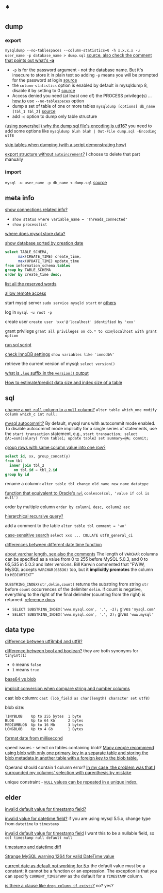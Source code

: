# *

## dump

### export

`mysqldump --no-tablespaces --column-statistics=0 -h x.x.x.x -u user_name -p database_name > dump.sql` [source, also check the comment that points out what's **-p**](https://stackoverflow.com/a/48810450/11844003)

- `-p` is for the password argument - not the database name. But it's insecure to store it in plain text so adding `-p` means you will be prompted for the password at login [source](https://stackoverflow.com/questions/2989724/how-to-mysqldump-remote-db-from-local-machine#comment91984954_48810450)
- the `column-statistics` option is enabled by default in mysqldump 8, disable it by setting to 0 [source](https://stackoverflow.com/questions/52423595/mysqldump-couldnt-execute-unknown-table-column-statistics-in-information-sc)
- Access denied you need (at least one of) the PROCESS privilege(s) ... [how to](https://dba.stackexchange.com/questions/271981/access-denied-you-need-at-least-one-of-the-process-privileges-for-this-ope) use `--no-tablespaces` option
- dump a set of table of one or more tables `mysqldump [options] db_name [tbl_1 tbl_2]` [source](https://stackoverflow.com/questions/18741287/mysqldump-exports-only-one-table)
- add `-d` option to dump only table structure

[(using powershell) why the dump sql file's encoding is utf16?](https://stackoverflow.com/questions/48465271/mysqldump-and-powershell-produces-utf-16) you need to add some options like `mysqldump blah blah | Out-File dump.sql -Encoding utf8`

[skip tables when dumping (with a script demonstrating how)](https://stackoverflow.com/a/425172/11844003)

[export structure without `autoincrement`?](https://stackoverflow.com/questions/15656463/mysqldump-export-structure-only-without-autoincrement) I choose to delete that part manually

### import

`mysql -u user_name -p db_name < dump.sql` [source](https://stackoverflow.com/questions/17666249/how-do-i-import-an-sql-file-using-the-command-line-in-mysql)

## meta info

[show connections related info?](https://stackoverflow.com/questions/7432241/mysql-show-status-active-or-total-connections)

- `show status where variable_name = 'Threads_connected'`
- `show processlist`

[where does mysql store data?](https://stackoverflow.com/questions/26402884/where-does-mysql-store-data)

[show database sorted by creation date](https://stackoverflow.com/questions/34236157/mysql-show-database-sorted-by-creation-date)

  ```sql
  select TABLE_SCHEMA,
        max(CREATE_TIME) create_time,
        max(UPDATE_TIME) update_time
  from information_schema.tables
  group by TABLE_SCHEMA
  order by create_time desc;
  ```

[list all the reserved words](https://stackoverflow.com/questions/14624292/is-there-a-way-to-list-all-the-reserved-words-in-mysql-using-the-mysql-command-l)

[allow remote access](https://stackoverflow.com/questions/50570592/mysql-8-remote-access)

start mysql server `sudo service mysqld start` or [others](https://askubuntu.com/questions/82374/how-do-i-start-stop-mysql-server)

log in `mysql -u root -p`

create user `create user 'xxx'@'localhost' identified by 'xxx'`

grant privilege `grant all privileges on db.* to xxx@localhost with grant option`

[run sql script](https://stackoverflow.com/questions/8940230/how-to-run-sql-script-in-mysql)

[check InnoDB settings](https://stackoverflow.com/a/17977105/11844003) `show variables like 'innodb%'`

retrieve the current version of mysql: `select version()`

[what is `.log` suffix in the `version()` output](https://stackoverflow.com/questions/40331746/what-does-log-stand-for-in-mysql-version)

[How to estimate/predict data size and index size of a table](https://dba.stackexchange.com/questions/46069/how-to-estimate-predict-data-size-and-index-size-of-a-table-in-mysql)

## sql

[change a `not null` column to a `null` column?](https://stackoverflow.com/questions/2607775/how-can-a-not-null-constraint-be-dropped) `alter table which_one modify column which_c int null;`

[mysql autocommit?](https://stackoverflow.com/a/11376698/11844003) By default, mysql runs with autocommit mode enabled. To disable autocommit mode implicitly for a single series of statements, use the `start transaction` statement, e.g., `start transaction; select @A:=sum(salary) from table1; update table2 set summary=@A; commit;`

[group rows with same column value into one row?](https://stackoverflow.com/questions/3664393/how-to-group-mysql-rows-with-same-column-value-into-one-row)

  ```sql
  select id, xx, group_concat(y)
  from tbl
    inner join tbl_2
      on tbl.id = tbl_2.id
  group by id
  ```

rename a column: `alter table tbl change old_name new_name datatype`

[function that equivalent to Oracle's `nvl`](https://stackoverflow.com/questions/7239498/is-there-a-function-equivalent-to-the-oracles-nvl-in-mysql) `coalesce(col, 'value if col is null')`

order by multiple column `order by column1 desc, column2 asc`

[hierarchical recursive query?](https://stackoverflow.com/a/33737203/11844003)

add a comment to the table `alter table tbl comment = 'wo'`

[case-sensitive search](https://stackoverflow.com/questions/2876789/how-can-i-search-case-insensitive-in-a-column-using-like-wildcard) `select xxx ... COLLATE utf8_general_ci`

[differences between different date time function](https://stackoverflow.com/questions/28315254/difference-between-sysdate-now-current-timestamp-current-timestamp-in-mysq)

[about varchar length, see also the comments](https://stackoverflow.com/a/1303484) The length of `VARCHAR` columns can be specified as a value from 0 to 255 before MySQL 5.0.3, and 0 to 65,535 in 5.0.3 and later versions. Bill Karwin commented that "FWIW, MySQL accepts `VARCHAR(65536)` too, but it **implicitly promotes** the column to `MEDIUMTEXT`"

`SUBSTRING_INDEX(str,delim,count)` returns the substring from string `str` before `count` occurrences of the delimiter `delim`. If count is negative, everything to the right of the final delimiter (counting from the right) is returned. [reference docs](https://dev.mysql.com/doc/refman/8.0/en/string-functions.html#function_substring-index)

- `SELECT SUBSTRING_INDEX('www.mysql.com', '.', -2);` gives `'mysql.com'`
- `SELECT SUBSTRING_INDEX('www.mysql.com', '.', 2);` gives `'www.mysql'`

## data type

[difference between utf8mb4 and utf8?](https://stackoverflow.com/questions/30074492/what-is-the-difference-between-utf8mb4-and-utf8-charsets-in-mysql)

[difference between bool and boolean?](https://stackoverflow.com/questions/4753963/whats-the-difference-between-mysql-bool-and-boolean-column-data-types) they are both synonyms for `tinyint(1)`

- `0` means `false`
- `1` means `true`

[base64 vs blob](https://stackoverflow.com/questions/29284266/mysql-base64-vs-blob)

[implicit conversion when compare string and number columns](https://stackoverflow.com/questions/64794779/is-it-a-problem-to-compare-a-string-to-an-int-column-in-mysql)

cast lob column: `cast (lob_field as char(length) character set utf8)`

blob size:

  ```text
  TINYBLOB    Up to 255 bytes  1 byte
  BLOB        Up to 64 Kb      2 bytes
  MEDIUMBLOB  Up to 16 Mb      3 bytes
  LONGBLOB    Up to 4 Gb       1 Bytes
  ```

[format date from millisecond](https://stackoverflow.com/questions/18176088/mysql-select-formatted-date-from-millisecond-field)

speed issues - select on tables containing blob? [Many people recommend using blob with only one primary key in a separate table and storing the blob metadata in another table with a foreign key to the blob table.](https://stackoverflow.com/a/13421726/11844003)

Operand should contain 1 column error? [In my case, the problem was that I surrounded my columns' selection with parenthesis by mistake](https://stackoverflow.com/a/63780290/11844003)

unique constraint - [`NULL` values can be repeated in a unique index.](https://stackoverflow.com/questions/18293543/can-i-conditionally-enforce-a-uniqueness-constraint)

## elder

[invalid default value for timestamp field?](https://stackoverflow.com/questions/9192027/invalid-default-value-for-create-date-timestamp-field)

[invalid value for datetime field?](https://stackoverflow.com/a/39668400/11844003) if you are using mysql 5.5.x, change type from `datetime` to `timestamp`

[invalid default value for timestamp field](https://stackoverflow.com/questions/40491518/create-table-with-null-timestamp-columns-in-mysql-5-7) I want this to be a nullable field, so `col timestamp null default null`

[timestamp and datetime diff](https://stackoverflow.com/questions/409286/should-i-use-the-datetime-or-timestamp-data-type-in-mysql)

[Strange MySQL warning 1264 for valid DateTime value](https://stackoverflow.com/questions/11731288/strange-mysql-warning-1264-for-valid-datetime-value)

[current date as default not working for 5.x](https://stackoverflow.com/a/20461045/11844003) the default value must be a constant; it cannot be a function or an expression. The exception is that you can specify `CURRENT_TIMESTAMP` as the default for a `TIMESTAMP` column.

[is there a clause like `drop column if exists`?](https://stackoverflow.com/questions/173814/using-alter-to-drop-a-column-if-it-exists-in-mysql) no? yes?
